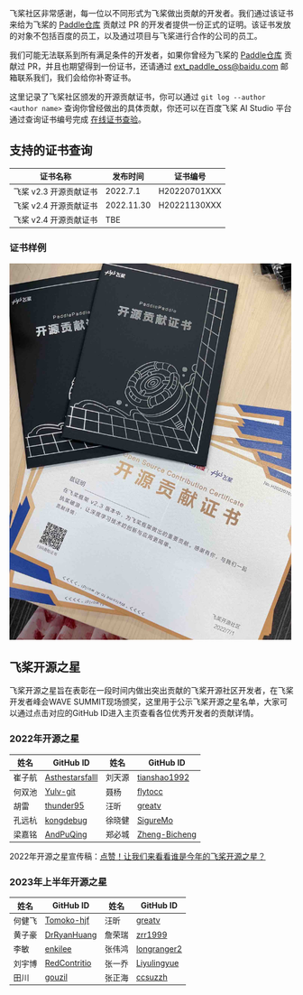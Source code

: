 飞桨社区非常感谢，每一位以不同形式为飞桨做出贡献的开发者。我们通过该证书来给为飞桨的 [Paddle仓库](https://github.com/PaddlePaddle/Paddle) 贡献过 PR 的开发者提供一份正式的证明。该证书发放的对象不包括百度的员工，以及通过项目与飞桨进行合作的公司的员工。

我们可能无法联系到所有满足条件的开发者，如果你曾经为飞桨的 [Paddle仓库](https://github.com/PaddlePaddle/Paddle) 贡献过 PR，并且也期望得到一份证书，还请通过 [ext_paddle_oss@baidu.com](mailto:ext_paddle_oss@baidu.com) 邮箱联系我们，我们会给你补寄证书。



这里记录了飞桨社区颁发的开源贡献证书，你可以通过 `git log --author <author name>` 查询你曾经做出的具体贡献，你还可以在百度飞桨 AI Studio 平台通过查询证书编号完成 [在线证书查验](https://aistudio.baidu.com/aistudio/identification)。



## 支持的证书查询

| 证书名称               | 发布时间 | 证书编号     |
| ---------------------- | -------- | ------------ |
| 飞桨 v2.3 开源贡献证书 | 2022.7.1 | H20220701XXX |
| 飞桨 v2.4 开源贡献证书 | 2022.11.30 |  H20221130XXX   |
| 飞桨 v2.4 开源贡献证书 |  TBE        |              |


### 证书样例

<img src="./OpenSourceContributionCertificate.jpg" width = "500" alt="开源贡献证书"/>


## 飞桨开源之星

飞桨开源之星旨在表彰在一段时间内做出突出贡献的飞桨开源社区开发者，在飞桨开发者峰会WAVE SUMMIT现场颁奖，这里用于公示飞桨开源之星名单，大家可以通过点击对应的GitHub ID进入主页查看各位优秀开发者的贡献详情。

### 2022年开源之星
| 姓名   | GitHub ID                                             | 姓名   | GitHub ID                                         |
| ------ | ----------------------------------------------------- | ------ | ------------------------------------------------- |
| 崔子航 | [Asthestarsfalll](https://github.com/Asthestarsfalll) | 刘天源 | [tianshao1992](https://github.com/tianshao1992)   |
| 何双池 | [Yulv-git](https://github.com/Yulv-git)               | 聂杨   | [flytocc](https://github.com/flytocc)             |
| 胡雷   | [thunder95](https://github.com/thunder95)             | 汪昕   | [greatv](https://github.com/greatv)               |
| 孔远杭 | [kongdebug](https://github.com/kongdebug)             | 徐晓健 | [SigureMo](https://github.com/SigureMo)           |
| 梁嘉铭 | [AndPuQing](https://github.com/AndPuQing)             | 郑必城 | [Zheng-Bicheng](https://github.com/Zheng-Bicheng) |

2022年开源之星宣传稿：[点赞！让我们来看看谁是今年的飞桨开源之星？](https://mp.weixin.qq.com/s/35hTLnoejjG3zsQpNRfNIw)

### 2023年上半年开源之星
| 姓名   | GitHub ID                                       | 姓名   | GitHub ID                                     |
| ------ | ----------------------------------------------- | ------ | --------------------------------------------- |
| 何健飞 | [Tomoko-hjf](https://github.com/Tomoko-hjf)     | 汪昕   | [greatv](https://github.com/greatv)           |
| 黄子豪 | [DrRyanHuang](https://github.com/DrRyanHuang)   | 詹荣瑞 | [zrr1999](https://github.com/zrr1999)         |
| 李敏   | [enkilee](https://github.com/enkilee)           | 张伟鸿 | [longranger2](https://github.com/longranger2) |
| 刘宇博 | [RedContritio](https://github.com/RedContritio) | 张一乔 | [Liyulingyue](https://github.com/Liyulingyue) |
| 田川   | [gouzil](https://github.com/gouzil)             | 张正海 | [ccsuzzh](https://github.com/ccsuzzh)         |



